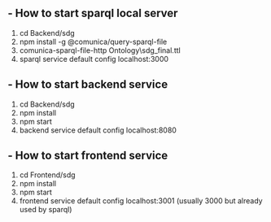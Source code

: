 ## - How to start sparql local server
1. cd Backend/sdg
2. npm install -g @comunica/query-sparql-file
3. comunica-sparql-file-http Ontology\sdg_final.ttl
4. sparql service default config localhost:3000
## - How to start backend service
1. cd Backend/sdg
2. npm install
3. npm start
4. backend service default config localhost:8080
## - How to start frontend service
1. cd Frontend/sdg
2. npm install
3. npm start
4. frontend service default config localhost:3001 (usually 3000 but already used by sparql)
